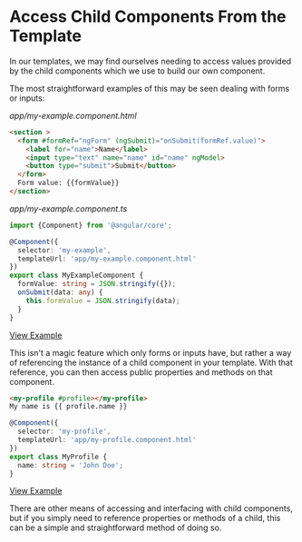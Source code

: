 # Access Child Components From the Template
In our templates, we may find ourselves needing to access values provided by the child components which we use to build our own component.

The most straightforward examples of this may be seen dealing with forms or inputs:

_app/my-example.component.html_
```html
<section >
  <form #formRef="ngForm" (ngSubmit)="onSubmit(formRef.value)">
    <label for="name">Name</label>
    <input type="text" name="name" id="name" ngModel>
    <button type="submit">Submit</button>
  </form>
  Form value: {{formValue}}
</section>
```


_app/my-example.component.ts_
```ts
import {Component} from '@angular/core';

@Component({
  selector: 'my-example',
  templateUrl: 'app/my-example.component.html'
})
export class MyExampleComponent {
  formValue: string = JSON.stringify({});
  onSubmit(data: any) {
    this.formValue = JSON.stringify(data);
  }
}
```
[View Example](https://plnkr.co/edit/DtQk2c?p=preview)

This isn't a magic feature which only forms or inputs have, but rather a way of referencing the instance of a child component in your template. With that reference, you can then access public properties and methods on that component.

```html
<my-profile #profile></my-profile>
My name is {{ profile.name }}
```

```ts
@Component({
  selector: 'my-profile',
  templateUrl: 'app/my-profile.component.html'
})
export class MyProfile {
  name: string = 'John Doe';
}
```
[View Example](https://plnkr.co/edit/KYSL5h?p=preview)

There are other means of accessing and interfacing with child components, but if you simply need to reference properties or methods of a child, this can be a simple and straightforward method of doing so.
